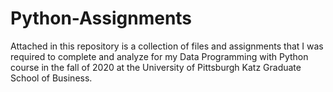 # Python-Assignments

Attached in this repository is a collection of files and assignments that I was required to complete and analyze for my Data Programming with Python course in the fall of 2020 at the University of Pittsburgh Katz Graduate School of Business.
